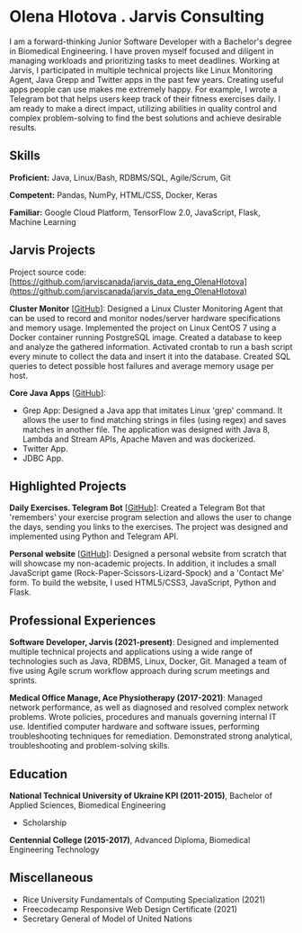 # Olena Hlotova . Jarvis Consulting

I am a forward-thinking Junior Software Developer with a Bachelor's degree in Biomedical Engineering. I have proven myself focused and diligent in managing workloads and prioritizing tasks to meet deadlines. Working at Jarvis, I participated in multiple technical projects like Linux Monitoring Agent, Java Grepp and Twitter apps in the past few years. Creating useful apps people can use makes me extremely happy. For example, I wrote a Telegram bot that helps users keep track of their fitness exercises daily. I am ready to make a direct impact, utilizing abilities in quality control and complex problem-solving to find the best solutions and achieve desirable results.

## Skills

**Proficient:** Java, Linux/Bash, RDBMS/SQL, Agile/Scrum, Git

**Competent:** Pandas, NumPy, HTML/CSS, Docker, Keras

**Familiar:** Google Cloud Platform, TensorFlow 2.0, JavaScript, Flask, Machine Learning

## Jarvis Projects

Project source code: [https://github.com/jarviscanada/jarvis_data_eng_OlenaHlotova](https://github.com/jarviscanada/jarvis_data_eng_OlenaHlotova)


**Cluster Monitor** [[GitHub](https://github.com/jarviscanada/jarvis_data_eng_OlenaHlotova/tree/master/linux_sql)]: Designed a Linux Cluster Monitoring Agent that can be used to record and monitor nodes/server hardware specifications and memory usage. Implemented the project on Linux CentOS 7 using a Docker container running PostgreSQL image. Created a database to keep and analyze the gathered information. Activated crontab to run a bash script every minute to collect the data and insert it into the database. Created SQL queries to detect possible host failures and average memory usage per host.

**Core Java Apps** [[GitHub](https://github.com/jarviscanada/jarvis_data_eng_OlenaHlotova/tree/master/core_java)]:
      
  - Grep App: Designed a Java app that imitates Linux 'grep' command. It allows the user to find matching strings in files (using regex) and saves matches in another file. The application was designed with Java 8, Lambda and Stream APIs, Apache Maven and was dockerized.
  - Twitter App.
  - JDBC App.


## Highlighted Projects
**Daily Exercises. Telegram Bot** [[GitHub](https://github.com/olensa/tg_bot)]: Created a Telegram Bot that 'remembers' your exercise program selection and allows the user to change the days, sending you links to the exercises. The project was designed and implemented using Python and Telegram API.

**Personal website** [[GitHub](olensa.ga)]: Designed a personal website from scratch that will showcase my non-academic projects. In addition, it includes a small JavaScript game (Rock-Paper-Scissors-Lizard-Spock) and a 'Contact Me' form. To build the website, I used HTML5/CSS3, JavaScript, Python and Flask.


## Professional Experiences

**Software Developer, Jarvis (2021-present)**: Designed and implemented multiple technical projects and applications using a wide range of technologies such as Java, RDBMS, Linux, Docker, Git. Managed a team of five using Agile scrum workflow approach during scrum meetings and sprints.

**Medical Office Manage, Ace Physiotherapy (2017-2021)**: Managed network performance, as well as diagnosed and resolved complex network problems. Wrote policies, procedures and manuals governing internal IT use. Identified computer hardware and software issues, performing troubleshooting techniques for remediation. Demonstrated strong analytical, troubleshooting and problem-solving skills.


## Education
**National Technical University of Ukraine KPI (2011-2015)**, Bachelor of Applied Sciences, Biomedical Engineering
- Scholarship

**Centennial College (2015-2017)**, Advanced Diploma, Biomedical Engineering Technology


## Miscellaneous
- Rice University Fundamentals of Computing Specialization (2021)
- Freecodecamp Responsive Web Design Certificate (2021)
- Secretary General of Model of United Nations